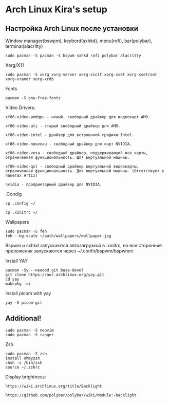 # Arch Linux Kira's setup 
## Настройка Arch Linux после установки

Window manager(bswpm), keybord(sxhkd), menu(rofi), bar(polybar), terminal(alacritty)

	sudo pacman -S pacman -S bspwm sxhkd rofi polybar alacritty

Xorg/X11
	
	sudo pacman -S xorg xorg-server xorg-xinit xorg-xset xorg-xsetroot xorg-xrandr xorg-xrdb


Fonts
	
	pacman -S gnu-free-fonts

Video Drivers:
	
	xf86-video-amdgpu - новый, свободный драйвер для видеокарт AMD.
	
	xf86-video-ati - старый свободный драйвер для AMD.
	
	xf86-video-intel - драйвер для встроенной графики Intel.

	xf86-video-nouveau - свободный драйвер для карт NVIDIA.

	xf86-video-vesa - свободный драйвер, поддерживающий все карты, ограниченная функциональность. Для виртуальной машины.

	xf86-video-qxl - свободный драйвер виртуальной видеокарты, ограниченная функциональность. Для виртуальной машины. (Отсутствует в пакетах Artix)

	nvidia - проприетарный драйвер для NVIDIA.

.Condig

	cp .config ~/
	
	cp .xinitrc ~/

Wallpapers
	
	sudo pacman -S feh
	feh --bg-scale ~/path/wallpapers/wallpaper.jpg


Bspwm и sxhkd запускаются автозагрузкой в .xinitrc, но все сторонние преложения запускаются через ~/.confir/bspwm/bspwmrc

Install YAY

	pacman -Sy --needed git base-devel
	git clone https://aur.archlinux.org/yay.git
	cd yay
	makepkg -si

Install picom with yay
	
	yay -S picom-git


## Additional!
    sudo pacman -S neovim
    sudo pacman -S ranger
    
Zsh

    sudo pacman -S zsh
    install ohmyzsh
    chsh -s /bin/zsh
    source ~/.zshrc

Display brightness:

    https://wiki.archlinux.org/title/Backlight
    
    https://github.com/polybar/polybar/wiki/Module:-backlight

